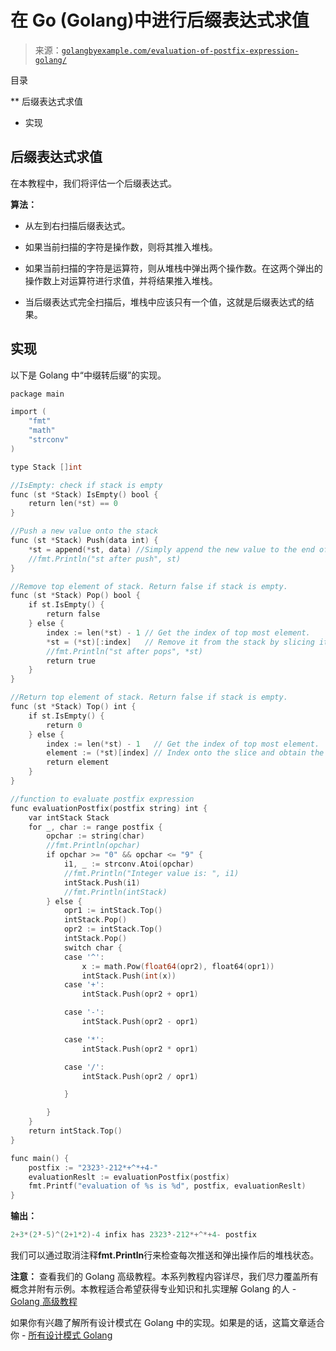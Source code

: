 <!--yml

分类：未分类

日期：2024-10-13 06:43:40

-->

# 在 Go (Golang)中进行后缀表达式求值

> 来源：[`golangbyexample.com/evaluation-of-postfix-expression-golang/`](https://golangbyexample.com/evaluation-of-postfix-expression-golang/)

目录

**   后缀表达式求值

+   实现

## **后缀表达式求值**

在本教程中，我们将评估一个后缀表达式。

**算法：**

+   从左到右扫描后缀表达式。

+   如果当前扫描的字符是操作数，则将其推入堆栈。

+   如果当前扫描的字符是运算符，则从堆栈中弹出两个操作数。在这两个弹出的操作数上对运算符进行求值，并将结果推入堆栈。

+   当后缀表达式完全扫描后，堆栈中应该只有一个值，这就是后缀表达式的结果。

## **实现**

以下是 Golang 中“中缀转后缀”的实现。

```go
package main

import (
    "fmt"
    "math"
    "strconv"
)

type Stack []int

//IsEmpty: check if stack is empty
func (st *Stack) IsEmpty() bool {
    return len(*st) == 0
}

//Push a new value onto the stack
func (st *Stack) Push(data int) {
    *st = append(*st, data) //Simply append the new value to the end of the stack
    //fmt.Println("st after push", st)
}

//Remove top element of stack. Return false if stack is empty.
func (st *Stack) Pop() bool {
    if st.IsEmpty() {
        return false
    } else {
        index := len(*st) - 1 // Get the index of top most element.
        *st = (*st)[:index]   // Remove it from the stack by slicing it off.
        //fmt.Println("st after pops", *st)
        return true
    }
}

//Return top element of stack. Return false if stack is empty.
func (st *Stack) Top() int {
    if st.IsEmpty() {
        return 0
    } else {
        index := len(*st) - 1   // Get the index of top most element.
        element := (*st)[index] // Index onto the slice and obtain the element.
        return element
    }
}

//function to evaluate postfix expression
func evaluationPostfix(postfix string) int {
    var intStack Stack
    for _, char := range postfix {
        opchar := string(char)
        //fmt.Println(opchar)
        if opchar >= "0" && opchar <= "9" {
            i1, _ := strconv.Atoi(opchar)
            //fmt.Println("Integer value is: ", i1)
            intStack.Push(i1)
            //fmt.Println(intStack)
        } else {
            opr1 := intStack.Top()
            intStack.Pop()
            opr2 := intStack.Top()
            intStack.Pop()
            switch char {
            case '^':
                x := math.Pow(float64(opr2), float64(opr1))
                intStack.Push(int(x))
            case '+':
                intStack.Push(opr2 + opr1)

            case '-':
                intStack.Push(opr2 - opr1)

            case '*':
                intStack.Push(opr2 * opr1)

            case '/':
                intStack.Push(opr2 / opr1)

            }

        }
    }
    return intStack.Top()
}

func main() {
    postfix := "2323⁵-212*+^*+4-"
    evaluationReslt := evaluationPostfix(postfix)
    fmt.Printf("evaluation of %s is %d", postfix, evaluationReslt)
}
```

**输出：**

```go
2+3*(2³-5)^(2+1*2)-4 infix has 2323⁵-212*+^*+4- postfix
```

我们可以通过取消注释**fmt.Println**行来检查每次推送和弹出操作后的堆栈状态。

**注意：** 查看我们的 Golang 高级教程。本系列教程内容详尽，我们尽力覆盖所有概念并附有示例。本教程适合希望获得专业知识和扎实理解 Golang 的人 - [Golang 高级教程](https://golangbyexample.com/golang-comprehensive-tutorial/)

如果你有兴趣了解所有设计模式在 Golang 中的实现。如果是的话，这篇文章适合你 - [所有设计模式 Golang](https://golangbyexample.com/all-design-patterns-golang/)


